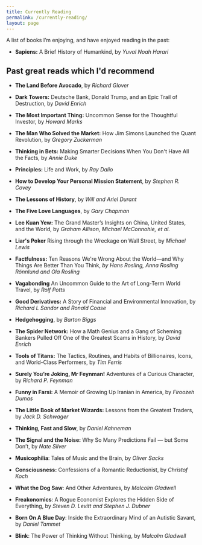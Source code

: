 ```yaml
---
title: Currently Reading
permalink: /currently-reading/
layout: page
---
```

A list of books I’m enjoying, and have enjoyed reading in the past:
  
  * **Sapiens:** A Brief History of Humankind, by *Yuval Noah Harari*

## Past great reads which I'd recommend

  * **The Land Before Avocado**, by *Richard Glover*
	
  * **Dark Towers:** Deutsche Bank, Donald Trump, and an Epic Trail of Destruction, by *David Enrich*	

  * **The Most Important Thing:** Uncommon Sense for the Thoughtful Investor, by *Howard Marks*

  * **The Man Who Solved the Market:** How Jim Simons Launched the Quant Revolution, by *Gregory Zuckerman*

  * **Thinking in Bets:** Making Smarter Decisions When You Don't Have All the Facts, by *Annie Duke*

  * **Principles:** Life and Work, by *Ray Dalio*

  * **How to Develop Your Personal Mission Statement**, by *Stephen R. Covey*

  * **The Lessons of History**, by *Will and Ariel Durant*

  * **The Five Love Languages**, by *Gary Chapman*

  * **Lee Kuan Yew:** The Grand Master’s Insights on China, United States, and the World, by *Graham Allison, Michael McConnohie, et al.* 

  * **Liar's Poker** Rising through the Wreckage on Wall Street, by *Michael Lewis*

  * **Factfulness:** Ten Reasons We're Wrong About the World―and Why Things Are Better Than You Think, *by Hans Rosling, Anna Rosling Rönnlund and Ola Rosling*

  * **Vagabonding** An Uncommon Guide to the Art of Long-Term World Travel, by *Rolf Potts* 

  * **Good Derivatives:**  A Story of Financial and Environmental Innovation, by *Richard L Sandor and Ronald Coase*

  * **Hedgehogging**, by *Barton Biggs* 

  * **The Spider Network:** How a Math Genius and a Gang of Scheming Bankers Pulled Off One of the Greatest Scams in History, by *David Enrich*

  * **Tools of Titans:** The Tactics, Routines, and Habits of Billionaires, Icons, and World-Class Performers, by *Tim Ferris*

  * **Surely You’re Joking, Mr Feynman!** Adventures of a Curious Character, by *Richard P. Feynman* 

  * **Funny in Farsi:** A Memoir of Growing Up Iranian in America, by *Firoozeh Dumas*

  * **The Little Book of Market Wizards:** Lessons from the Greatest Traders, by *Jack D. Schwager*

  * **Thinking, Fast and Slow**, by *Daniel Kahneman*

  * **The Signal and the Noise:** Why So Many Predictions Fail — but Some Don’t,  by *Nate Silver*

  * **Musicophilia**: Tales of Music and the Brain, by *Oliver Sacks*

  * **Consciousness:** Confessions of a Romantic Reductionist,  by *Christof Koch*

  * **What the Dog Saw**: And Other Adventures, by *Malcolm Gladwell*

  * **Freakonomics**: A Rogue Economist Explores the Hidden Side of Everything, by *Steven D. Levitt and Stephen J. Dubner*

  * **Born On A Blue Day**: Inside the Extraordinary Mind of an Autistic Savant,  by *Daniel Tammet*

  * **Blink**: The Power of Thinking Without Thinking, by *Malcolm Gladwell*